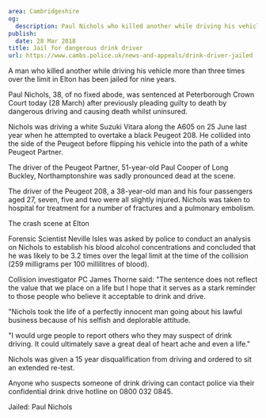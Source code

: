```yaml
area: Cambridgeshire
og:
  description: Paul Nichols who killed another while driving his vehicle more than three times over the limit in Elton has been jailed for nine years.
publish:
  date: 28 Mar 2018
title: Jail for dangerous drink driver
url: https://www.cambs.police.uk/news-and-appeals/drink-driver-jailed
```

A man who killed another while driving his vehicle more than three times over the limit in Elton has been jailed for nine years.

Paul Nichols, 38, of no fixed abode, was sentenced at Peterborough Crown Court today (28 March) after previously pleading guilty to death by dangerous driving and causing death whilst uninsured.

Nichols was driving a white Suzuki Vitara along the A605 on 25 June last year when he attempted to overtake a black Peugeot 208. He collided into the side of the Peugeot before flipping his vehicle into the path of a white Peugeot Partner.

The driver of the Peugeot Partner, 51-year-old Paul Cooper of Long Buckley, Northamptonshire was sadly pronounced dead at the scene.

The driver of the Peugeot 208, a 38-year-old man and his four passengers aged 27, seven, five and two were all slightly injured. Nichols was taken to hospital for treatment for a number of fractures and a pulmonary embolism.

The crash scene at Elton

Forensic Scientist Neville Isles was asked by police to conduct an analysis on Nichols to establish his blood alcohol concentrations and concluded that he was likely to be 3.2 times over the legal limit at the time of the collision (259 milligrams per 100 millilitres of blood).

Collision investigator PC James Thorne said: "The sentence does not reflect the value that we place on a life but I hope that it serves as a stark reminder to those people who believe it acceptable to drink and drive.

"Nichols took the life of a perfectly innocent man going about his lawful business because of his selfish and deplorable attitude.

"I would urge people to report others who they may suspect of drink driving. It could ultimately save a great deal of heart ache and even a life."

Nichols was given a 15 year disqualification from driving and ordered to sit an extended re-test.

Anyone who suspects someone of drink driving can contact police via their confidential drink drive hotline on 0800 032 0845.

Jailed: Paul Nichols
